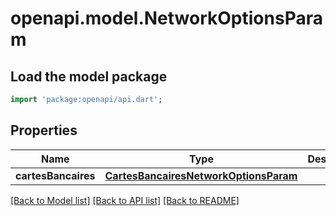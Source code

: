 # openapi.model.NetworkOptionsParam

## Load the model package
```dart
import 'package:openapi/api.dart';
```

## Properties
Name | Type | Description | Notes
------------ | ------------- | ------------- | -------------
**cartesBancaires** | [**CartesBancairesNetworkOptionsParam**](CartesBancairesNetworkOptionsParam.md) |  | [optional] 

[[Back to Model list]](../README.md#documentation-for-models) [[Back to API list]](../README.md#documentation-for-api-endpoints) [[Back to README]](../README.md)


